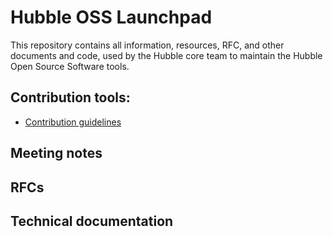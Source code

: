 # Hubble OSS Launchpad

This repository contains all information, resources, RFC, and other documents and code, used by the Hubble core team to maintain the Hubble Open Source Software tools.

## Contribution tools:

- [Contribution guidelines](./CONTRIBUTING.md)

## Meeting notes

## RFCs

## Technical documentation
